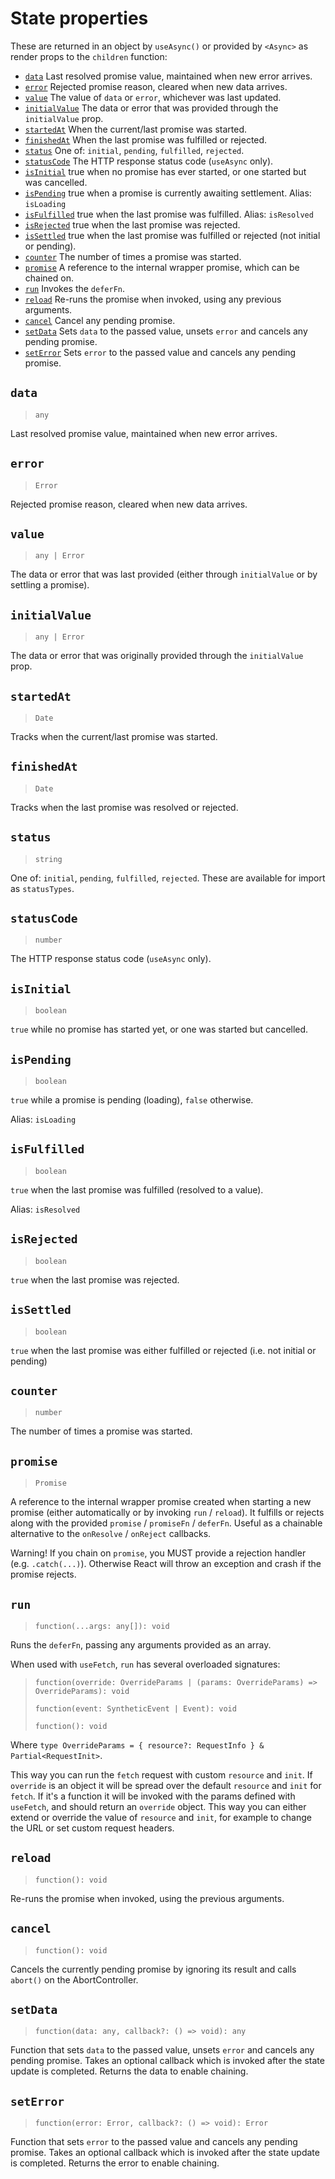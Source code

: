# State properties

These are returned in an object by `useAsync()` or provided by `<Async>` as render props to the `children` function:

- [`data`](#data) Last resolved promise value, maintained when new error arrives.
- [`error`](#error) Rejected promise reason, cleared when new data arrives.
- [`value`](#value) The value of `data` or `error`, whichever was last updated.
- [`initialValue`](#initialvalue) The data or error that was provided through the `initialValue` prop.
- [`startedAt`](#startedat) When the current/last promise was started.
- [`finishedAt`](#finishedat) When the last promise was fulfilled or rejected.
- [`status`](#status) One of: `initial`, `pending`, `fulfilled`, `rejected`.
- [`statusCode`](#statusCode) The HTTP response status code (`useAsync` only).
- [`isInitial`](#isinitial) true when no promise has ever started, or one started but was cancelled.
- [`isPending`](#ispending) true when a promise is currently awaiting settlement. Alias: `isLoading`
- [`isFulfilled`](#isfulfilled) true when the last promise was fulfilled. Alias: `isResolved`
- [`isRejected`](#isrejected) true when the last promise was rejected.
- [`isSettled`](#issettled) true when the last promise was fulfilled or rejected \(not initial or pending\).
- [`counter`](#counter) The number of times a promise was started.
- [`promise`](#promise) A reference to the internal wrapper promise, which can be chained on.
- [`run`](#run) Invokes the `deferFn`.
- [`reload`](#reload) Re-runs the promise when invoked, using any previous arguments.
- [`cancel`](#cancel) Cancel any pending promise.
- [`setData`](#setdata) Sets `data` to the passed value, unsets `error` and cancels any pending promise.
- [`setError`](#seterror) Sets `error` to the passed value and cancels any pending promise.

## `data`

> `any`

Last resolved promise value, maintained when new error arrives.

## `error`

> `Error`

Rejected promise reason, cleared when new data arrives.

## `value`

> `any | Error`

The data or error that was last provided \(either through `initialValue` or by settling a promise\).

## `initialValue`

> `any | Error`

The data or error that was originally provided through the `initialValue` prop.

## `startedAt`

> `Date`

Tracks when the current/last promise was started.

## `finishedAt`

> `Date`

Tracks when the last promise was resolved or rejected.

## `status`

> `string`

One of: `initial`, `pending`, `fulfilled`, `rejected`. These are available for import as `statusTypes`.

## `statusCode`

> `number`

The HTTP response status code (`useAsync` only).

## `isInitial`

> `boolean`

`true` while no promise has started yet, or one was started but cancelled.

## `isPending`

> `boolean`

`true` while a promise is pending \(loading\), `false` otherwise.

Alias: `isLoading`

## `isFulfilled`

> `boolean`

`true` when the last promise was fulfilled \(resolved to a value\).

Alias: `isResolved`

## `isRejected`

> `boolean`

`true` when the last promise was rejected.

## `isSettled`

> `boolean`

`true` when the last promise was either fulfilled or rejected \(i.e. not initial or pending\)

## `counter`

> `number`

The number of times a promise was started.

## `promise`

> `Promise`

A reference to the internal wrapper promise created when starting a new promise \(either automatically or by invoking
`run` / `reload`\). It fulfills or rejects along with the provided `promise` / `promiseFn` / `deferFn`. Useful as a
chainable alternative to the `onResolve` / `onReject` callbacks.

Warning! If you chain on `promise`, you MUST provide a rejection handler \(e.g. `.catch(...)`\). Otherwise React will
throw an exception and crash if the promise rejects.

## `run`

> `function(...args: any[]): void`

Runs the `deferFn`, passing any arguments provided as an array.

When used with `useFetch`, `run` has several overloaded signatures:

> `function(override: OverrideParams | (params: OverrideParams) => OverrideParams): void`
>
> `function(event: SyntheticEvent | Event): void`
>
> `function(): void`

Where `type OverrideParams = { resource?: RequestInfo } & Partial<RequestInit>`.

This way you can run the `fetch` request with custom `resource` and `init`. If `override` is an object it will be spread
over the default `resource` and `init` for `fetch`. If it's a function it will be invoked with the params defined with
`useFetch`, and should return an `override` object. This way you can either extend or override the value of `resource`
and `init`, for example to change the URL or set custom request headers.

## `reload`

> `function(): void`

Re-runs the promise when invoked, using the previous arguments.

## `cancel`

> `function(): void`

Cancels the currently pending promise by ignoring its result and calls `abort()` on the AbortController.

## `setData`

> `function(data: any, callback?: () => void): any`

Function that sets `data` to the passed value, unsets `error` and cancels any pending promise. Takes an optional callback which is invoked after the state update is completed. Returns the data to enable chaining.

## `setError`

> `function(error: Error, callback?: () => void): Error`

Function that sets `error` to the passed value and cancels any pending promise. Takes an optional callback which is invoked after the state update is completed. Returns the error to enable chaining.
